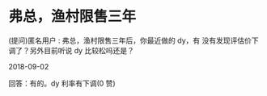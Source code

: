 # 弗总，渔村限售三年

(提问)匿名用户 : 弗总，渔村限售三年后，你最近做的 dy，有 没有发现评估价下调了？另外目前听说 dy 比较松吗还是？

2018-09-02

回答：有的。dy 利率有下调(0 赞)